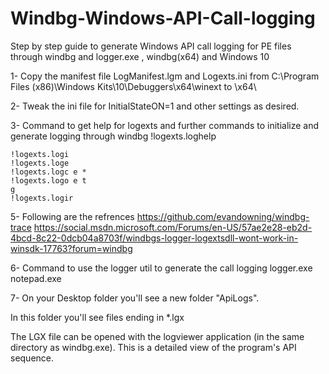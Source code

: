# Windbg-Windows-API-Call-logging

Step by step guide to generate Windows API call logging for PE files through windbg and logger.exe , windbg(x64) and Windows 10

1- Copy the manifest file LogManifest.lgm and Logexts.ini from C:\Program Files (x86)\Windows Kits\10\Debuggers\x64\winext
   to \x64\

2- Tweak the ini file for InitialStateON=1 and other settings as desired.

3- Command to get help for logexts and further commands to initialize and generate logging through windbg
	!logexts.loghelp

	!logexts.logi
	!logexts.loge
	!logexts.logc e *
	!logexts.logo e t
	g
	!logexts.logir

5- Following are the refrences
	https://github.com/evandowning/windbg-trace
	https://social.msdn.microsoft.com/Forums/en-US/57ae2e28-eb2d-4bcd-8c22-0dcb04a8703f/windbgs-logger-logextsdll-wont-work-in-winsdk-17763?forum=windbg

6- Command to use the logger util to generate the call logging
	logger.exe notepad.exe


7- On your Desktop folder you'll see a new folder "ApiLogs".

In this folder you'll see files ending in *.lgx

The LGX file can be opened with the logviewer application (in the same directory as windbg.exe). This is a detailed view of the program's API sequence.

